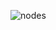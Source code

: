 ![nodes](https://user-images.githubusercontent.com/88829185/202757352-804fb875-31aa-42cc-abae-6b1724b26a08.png)
